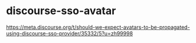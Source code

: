 # discourse-sso-avatar

https://meta.discourse.org/t/should-we-expect-avatars-to-be-propagated-using-discourse-sso-provider/35332/5?u=zh99998